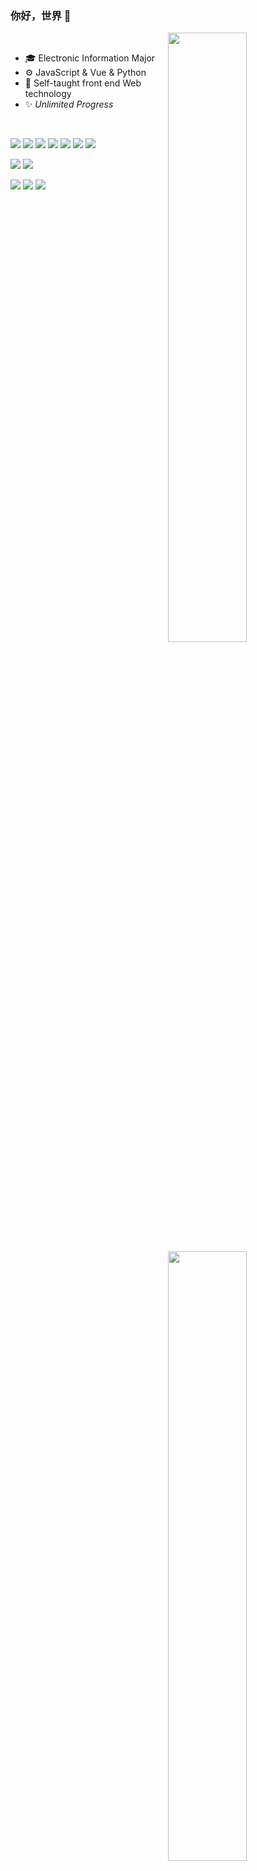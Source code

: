 ### 你好，世界 👋

<img align="right" width="50%" src="https://github-readme-stats.vercel.app/api?username=ziuchen&show_icons=true&icon_color=CE1D2D&text_color=718096&bg_color=00000000&hide_title=true">

<img align="right" width="50%" src="https://github-readme-stats.vercel.app/api/top-langs/?username=ZiuChen&layout=compact">

<br/>

- :mortar_board: Electronic Information Major
- :gear: JavaScript & Vue & Python
- :seedling: Self-taught front end Web technology
- :sparkles: *Unlimited Progress*

<br/>

![](https://img.shields.io/badge/-JavaScript-f7e018?style=flat-square&logo=javascript&logoColor=white)
![](https://img.shields.io/badge/TypeScript-007ACC?style=flat-square&logo=typescript&logoColor=white)
![](https://img.shields.io/badge/Vue-35495E?style=flat-square&logo=vuedotjs&logoColor=4FC08D)
![](https://img.shields.io/badge/Python-FFD43B?style=flat-square&logo=python&logoColor=blue)
![](https://img.shields.io/badge/Node.js-339933?style=flat-square&logo=nodedotjs&logoColor=white)
![](https://img.shields.io/badge/HTML5-E34F26?style=flat-square&logo=html5&logoColor=white)
![](https://img.shields.io/badge/CSS3-1572B6?style=flat-square&logo=css3&logoColor=white)

![](https://img.shields.io/badge/Visual_Studio_Code-0078D4?style=flat-square&logo=visual%20studio%20code&logoColor=white)
![](https://img.shields.io/badge/IntelliJ_IDEA-000000.svg?style=flat-square&logo=intellij-idea&logoColor=white)

![](https://img.shields.io/badge/GIT-E44C30?style=flat-square&logo=git&logoColor=white)
![](https://img.shields.io/badge/powershell-5391FE?style=flat-square&logo=powershell&logoColor=white)
![](https://img.shields.io/badge/Google_chrome-4285F4?style=flat-square&logo=Google-chrome&logoColor=white)
